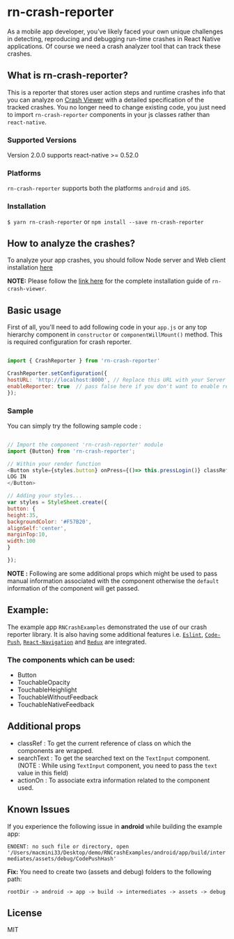 # rn-crash-reporter


As a mobile app developer, you’ve likely faced your own unique challenges in detecting, reproducing and debugging run-time crashes in React Native applications. Of course we need a crash analyzer tool that can track these crashes.

## What is rn-crash-reporter?

This is a reporter that stores user action steps and runtime crashes info that you can analyze on [Crash Viewer](https://github.com/sytango-technologies/rn-crash-viewer) with a detailed specification of the tracked crashes.  You no longer need to change existing code, you just need to import `rn-crash-reporter` components in your js classes rather than `react-native`.


### Supported Versions 

Version 2.0.0 supports react-native >= 0.52.0

### Platforms

`rn-crash-reporter` supports both the platforms `android` and `iOS`.

### Installation

`$ yarn rn-crash-reporter` or `npm install --save rn-crash-reporter`


## How to analyze the crashes?

To analyze your app crashes, you should follow Node server and Web client installation [here](https://github.com/sytango-technologies/rn-crash-viewer)

**NOTE:** Please follow the [link here](FLOW_README.md) for the complete installation guide of `rn-crash-viewer`.

## Basic usage

First of all, you'll need to add following code in your `app.js` or any top hierarchy component in `constructor` or  `componentWillMount()` method. This is required configuration for crash reporter.

```javascript

import { CrashReporter } from 'rn-crash-reporter'

CrashReporter.setConfiguration({
hostURL: 'http://localhost:8000', // Replace this URL with your Server base url, in my case I have setup the node server on my machine itself using docker container
enableReporter: true  // pass false here if you don't want to enable reporting the crashes
});

```

### Sample

You can simply try the following sample code :

```javascript

// Import the component 'rn-crash-reporter' module
import {Button} from 'rn-crash-reporter';

// Within your render function
<Button style={styles.button} onPress={()=> this.pressLogin()} classRef={this.constructor.name}>
LOG IN
</Button>

// Adding your styles...
var styles = StyleSheet.create({
button: {
height:35,
backgroundColor: '#F57B20',
alignSelf:'center',
marginTop:10,
width:100
}

});
```

**NOTE :** Following are some additional props which might be used to pass manual information associated with the component otherwise the `default` information of the component will get passed.

## Example:

The example app `RNCrashExamples` demonstrated the use of our crash reporter library. It is also having some additional features i.e. [`Eslint`](https://www.themarketingtechnologist.co/eslint-with-airbnb-javascript-style-guide-in-webstorm/), [`Code-Push`](https://github.com/Microsoft/react-native-code-push), [`React-Navigation`](https://reactnavigation.org/) and [`Redux`](https://redux.js.org/) are integrated. 


### The components which can be used:
- Button
- TouchableOpacity
- TouchableHeighlight
- TouchableWithoutFeedback
- TouchableNativeFeedback

## Additional props

- classRef : To get the current reference of class on which the components are wrapped.
- searchText : To get the searched text on the `TextInput` component.(NOTE : While using `TextInput` component, you need to pass the `text` value in this field)
- actionOn : To associate extra information related to the component used.


## Known Issues

If you experience the following issue in **android** while building the example app:

`ENOENT: no such file or directory, open '/Users/macmini33/Desktop/demo/RNCrashExamples/android/app/build/intermediates/assets/debug/CodePushHash'`

**Fix:** You need to create two (assets and debug) folders to the following path:

`rootDir -> android -> app -> build -> intermediates -> assets -> debug`

## License

MIT
